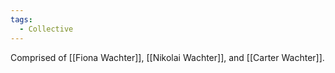 ```yaml
---
tags:
  - Collective
---
```

Comprised of [[Fiona Wachter]], [[Nikolai Wachter]], and [[Carter Wachter]].